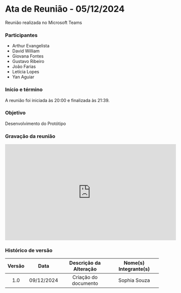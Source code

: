 # Ata de Reunião - 05/12/2024

Reunião realizada no Microsoft Teams

### Participantes
- Arthur Evangelista
- David William
- Giovana Fontes
- Gustavo Ribeiro
- João Farias
- Letícia Lopes
- Yan Aguiar

### Início e término
A reunião foi iniciada às 20:00 e finalizada às 21:39.

### Objetivo
Desenvolvimento do Protótipo

### Gravação da reunião

<iframe width="560" height="315" src="https://www.youtube.com/embed/OFq72QUOQ7M" title="YouTube video player" frameborder="0" allow="accelerometer; autoplay; clipboard-write; encrypted-media; gyroscope; picture-in-picture; web-share" referrerpolicy="strict-origin-when-cross-origin" allowfullscreen></iframe>

### Histórico de versão

| Versão |    Data    | Descrição da Alteração | Nome(s) Integrante(s) |
| :----: | :--------: | :--------------------: | :-------------------: |
|  1.0   | 09/12/2024 |  Criação do documento  |      Sophia Souza     |